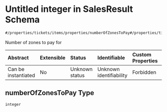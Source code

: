 # Untitled integer in SalesResult Schema

```txt
#/properties/tickets/items/properties/numberOfZonesToPay#/properties/tickets/items/properties/numberOfZonesToPay
```

Number of zones to pay for

| Abstract            | Extensible | Status         | Identifiable            | Custom Properties | Additional Properties | Access Restrictions | Defined In                                                                                         |
| :------------------ | :--------- | :------------- | :---------------------- | :---------------- | :-------------------- | :------------------ | :------------------------------------------------------------------------------------------------- |
| Can be instantiated | No         | Unknown status | Unknown identifiability | Forbidden         | Allowed               | none                | [sales-result.json*](../../schema/proprietary-extensions/sales-result.json "open original schema") |

## numberOfZonesToPay Type

`integer`
